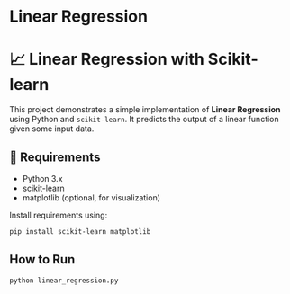 # Linear Regression


# 📈 Linear Regression with Scikit-learn

This project demonstrates a simple implementation of **Linear Regression** using Python and `scikit-learn`. It predicts the output of a linear function given some input data.

## 🔧 Requirements

- Python 3.x
- scikit-learn
- matplotlib (optional, for visualization)

Install requirements using:

```bash
pip install scikit-learn matplotlib
```

## How to Run

```bash
python linear_regression.py
```
